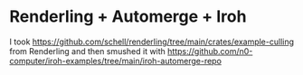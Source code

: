 # Renderling + Automerge + Iroh

I took https://github.com/schell/renderling/tree/main/crates/example-culling from Renderling and then smushed it with https://github.com/n0-computer/iroh-examples/tree/main/iroh-automerge-repo
